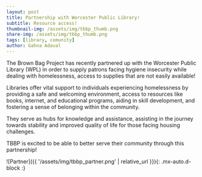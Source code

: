 ```yaml
---
layout: post
title: Partnership with Worcester Public Library!
subtitle: Resource access!
thumbnail-img: /assets/img/tbbp_thumb.png
share-img: /assets/img/tbbp_thumb.png
tags: [library, comunity]
author: Gahna Adaval
---
```



The Brown Bag Project has recently partnered up with the Worcester Public Library (WPL) in order to supply patrons facing hygiene insecurity while dealing with homelessness, access to supplies that are not easily available!

Libraries offer vital support to individuals experiencing homelessness by providing a safe and welcoming environment, access to resources like books, internet, and educational programs, aiding in skill development, and fostering a sense of belonging within the community.

They serve as hubs for knowledge and assistance, assisting in the journey towards stability and improved quality of life for those facing housing challenges.

TBBP is excited to be able to better serve their community through this partnership!

![Partner]({{ '/assets/img/tbbp_partner.png' | relative_url }}){: .mx-auto.d-block :}
